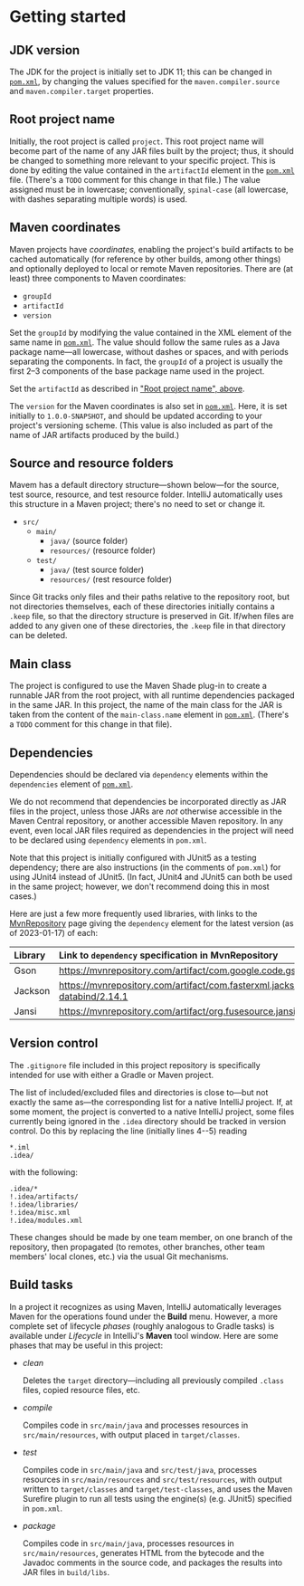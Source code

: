 # Getting started

## JDK version

The JDK for the project is initially set to JDK 11; this can be changed in [`pom.xml`](pom.xml), by changing the values specified for the `maven.compiler.source` and `maven.compiler.target` properties. 

## Root project name

Initially, the root project is called `project`. This root project name will become part of the name of any JAR files built by the project; thus, it should be changed to something more relevant to your specific project. This is done by editing the value contained in the `artifactId` element in the [`pom.xml`](pom.xml) file. (There's a `TODO` comment for this change in that file.) The value assigned must be in lowercase; conventionally, `spinal-case` (all lowercase, with dashes separating multiple words) is used.

## Maven coordinates

Maven projects have _coordinates,_ enabling the project's build artifacts to be cached automatically (for reference by other builds, among other things) and optionally deployed to local or remote Maven repositories. There are (at least) three components to Maven coordinates:

* `groupId`
* `artifactId`
* `version`

Set the `groupId` by modifying the value contained in the XML element of the same name in [`pom.xml`](pom.xml). The value should follow the same rules as a Java package name&mdash;all lowercase, without dashes or spaces, and with periods separating the components. In fact, the `groupId` of a project is usually the first 2&ndash;3 components of the base package name used in the project.

Set the `artifactId` as described in ["Root project name", above](#root-project-name). 

The `version` for the Maven coordinates is also set in [`pom.xml`](pom.xml). Here, it is set initially to `1.0.0-SNAPSHOT`, and should be updated according to your project's versioning scheme. (This value is also included as part of the name of JAR artifacts produced by the build.)

## Source and resource folders

Mavem has a default directory structure&mdash;shown below&mdash;for the source, test source, resource, and test resource folder. IntelliJ automatically uses this structure in a Maven project; there's no need to set or change it.

* `src/`
    * `main/`
        * `java/` (source folder)
        * `resources/` (resource folder)
    * `test/`
        * `java/` (test source folder)
        * `resources/` (rest resource folder)

Since Git tracks only files and their paths relative to the repository root, but not directories themselves, each of these directories initially contains a `.keep` file, so that the directory structure is preserved in Git. If/when files are added to any given one of these directories, the `.keep` file in that directory can be deleted.

## Main class

The project is configured to use the Maven Shade plug-in to create a runnable JAR from the root project, with all runtime dependencies packaged in the same JAR. In this project, the name of the main class for the JAR is taken from the content of the `main-class.name` element in [`pom.xml`](pom.xml). (There's a `TODO` comment for this change in that file).

## Dependencies

Dependencies should be declared via `dependency` elements within the `dependencies` element of [`pom.xml`](pom.xml).

We do not recommend that dependencies be incorporated directly as JAR files in the project, unless those JARs are _not_ otherwise accessible in the Maven Central repository, or another accessible Maven repository. In any event, even local JAR files required as dependencies in the project will need to be declared using `dependency` elements in `pom.xml`.

Note that this project is initially configured with JUnit5 as a testing dependency; there are also instructions (in the comments of `pom.xml`) for using JUnit4 instead of JUnit5. (In fact, JUnit4 and JUnit5 can both be used in the same project; however, we don't recommend doing this in most cases.)

Here are just a few more frequently used libraries, with links to the [MvnRepository](https://mvnrepository.com/) page giving the `dependency` element for the latest version (as of 2023-01-17) of each:

| Library | Link to `dependency` specification in MvnRepository                                     |
|:--------|:----------------------------------------------------------------------------------------|
| Gson    | <https://mvnrepository.com/artifact/com.google.code.gson/gson/2.10.1>                   |
| Jackson | <https://mvnrepository.com/artifact/com.fasterxml.jackson.core/jackson-databind/2.14.1> |
| Jansi   | <https://mvnrepository.com/artifact/org.fusesource.jansi/jansi/2.4.0>                   |

## Version control

The `.gitignore` file included in this project repository is specifically intended for use with either a Gradle or Maven project. 

The list of included/excluded files and directories is close to&mdash;but not exactly the same as&mdash;the corresponding list for a native IntelliJ project. If, at some moment, the project is converted to a native IntelliJ project, some files currently being ignored in the `.idea` directory should be tracked in version control. Do this by replacing the line (initially lines 4--5) reading  

```gitignore
*.iml
.idea/
```

with the following:

```gitignore
.idea/*
!.idea/artifacts/
!.idea/libraries/
!.idea/misc.xml
!.idea/modules.xml
```

These changes should be made by one team member, on one branch of the repository, then propagated (to remotes, other branches, other team members' local clones, etc.) via the usual Git mechanisms.

## Build tasks

In a project it recognizes as using Maven, IntelliJ automatically leverages Maven for the operations found under the **Build** menu. However, a more complete set of lifecycle _phases_ (roughly analogous to Gradle tasks) is available under _Lifecycle_ in IntelliJ's **Maven** tool window. Here are some phases that may be useful in this project:

* _clean_

    Deletes the `target` directory&mdash;including all previously compiled `.class` files, copied resource files, etc.

* _compile_

    Compiles code in `src/main/java` and processes resources in `src/main/resources`, with output placed in `target/classes`.

* _test_

    Compiles code in `src/main/java` and `src/test/java`, processes resources in `src/main/resources` and `src/test/resources`, with output written to `target/classes` and `target/test-classes`, and uses the Maven Surefire plugin to run all tests using the engine(s) (e.g. JUnit5) specified in `pom.xml`.

* _package_

    Compiles code in `src/main/java`, processes resources in `src/main/resources`, generates HTML from the bytecode and the Javadoc comments in the source code, and packages the results into JAR files in `build/libs`.
